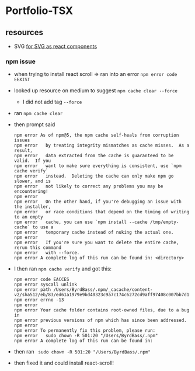 # Portfolio-TSX

## resources 
- SVG
  [for SVG as react components](https://stackoverflow.com/questions/70309561/unable-to-import-svg-with-vite-as-reactcomponent)

### npm issue
- when trying to install react scroll => ran into an error `npm error code EEXIST`
- looked up resource on medium to suggest `npm cache clear --force`
  - I did not add tag `--force`
- ran `npm cache clear`
- then prompt said

      npm error As of npm@5, the npm cache self-heals from corruption issues
      npm error   by treating integrity mismatches as cache misses.  As a result,
      npm error   data extracted from the cache is guaranteed to be valid.  If you
      npm error   want to make sure everything is consistent, use `npm cache verify`
      npm error   instead.  Deleting the cache can only make npm go slower, and is
      npm error   not likely to correct any problems you may be encountering!
      npm error
      npm error   On the other hand, if you're debugging an issue with the installer,
      npm error   or race conditions that depend on the timing of writing to an empty
      npm error   cache, you can use `npm install --cache /tmp/empty-cache` to use a
      npm error   temporary cache instead of nuking the actual one.
      npm error
      npm error   If you're sure you want to delete the entire cache, rerun this command
      npm error   with --force.
      npm error A complete log of this run can be found in: <directory>

- I then ran `npm cache verify` and got this:

      npm error code EACCES
      npm error syscall unlink
      npm error path /Users/ByrdBass/.npm/_cacache/content-v2/sha512/eb/83/ed61a1979e9bd40323c9a7c174c6272cd9aff97408c007bb7d197890b267f6f5049a6d2e2dfe78b3aa03c75b7c5a8cf97f144550b7db45257e22f83755c8
      npm error errno -13
      npm error
      npm error Your cache folder contains root-owned files, due to a bug in
      npm error previous versions of npm which has since been addressed.
      npm error
      npm error To permanently fix this problem, please run:
      npm error   sudo chown -R 501:20 "/Users/ByrdBass/.npm"
      npm error A complete log of this run can be found in:

- then ran ` sudo chown -R 501:20 "/Users/ByrdBass/.npm"`
- then fixed it and could install react-scroll!